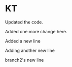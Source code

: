 # KT

Updated the code.


Added one more change here.

Added a new line

Adding another new line

branch2's new line